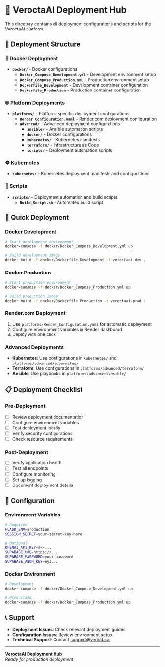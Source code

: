 # 🚀 VeroctaAI Deployment Hub

This directory contains all deployment configurations and scripts for the VeroctaAI platform.

## 📁 Deployment Structure

### 🐳 Docker Deployment
- **`docker/`** - Docker configurations
  - **`Docker_Compose_Development.yml`** - Development environment setup
  - **`Docker_Compose_Production.yml`** - Production environment setup
  - **`Dockerfile_Development`** - Development container configuration
  - **`Dockerfile_Production`** - Production container configuration

### 🌐 Platform Deployments
- **`platforms/`** - Platform-specific deployment configurations
  - **`Render_Configuration.yaml`** - Render.com deployment configuration
  - **`advanced/`** - Advanced deployment configurations
    - **`ansible/`** - Ansible automation scripts
    - **`docker/`** - Docker configurations
    - **`kubernetes/`** - Kubernetes manifests
    - **`terraform/`** - Infrastructure as Code
    - **`scripts/`** - Deployment automation scripts

### ☸️ Kubernetes
- **`kubernetes/`** - Kubernetes deployment manifests and configurations

### 🔧 Scripts
- **`scripts/`** - Deployment automation and build scripts
  - **`Build_Script.sh`** - Automated build script

## 🚀 Quick Deployment

### Docker Development
```bash
# Start development environment
docker-compose -f docker/Docker_Compose_Development.yml up

# Build development image
docker build -f docker/Dockerfile_Development -t veroctaai-dev .
```

### Docker Production
```bash
# Start production environment
docker-compose -f docker/Docker_Compose_Production.yml up

# Build production image
docker build -f docker/Dockerfile_Production -t veroctaai-prod .
```

### Render.com Deployment
1. Use `platforms/Render_Configuration.yaml` for automatic deployment
2. Configure environment variables in Render dashboard
3. Deploy with one click

### Advanced Deployments
- **Kubernetes**: Use configurations in `kubernetes/` and `platforms/advanced/kubernetes/`
- **Terraform**: Use configurations in `platforms/advanced/terraform/`
- **Ansible**: Use playbooks in `platforms/advanced/ansible/`

## 📋 Deployment Checklist

### Pre-Deployment
- [ ] Review deployment documentation
- [ ] Configure environment variables
- [ ] Test deployment locally
- [ ] Verify security configurations
- [ ] Check resource requirements

### Post-Deployment
- [ ] Verify application health
- [ ] Test all endpoints
- [ ] Configure monitoring
- [ ] Set up logging
- [ ] Document deployment details

## 🔧 Configuration

### Environment Variables
```bash
# Required
FLASK_ENV=production
SESSION_SECRET=your-secret-key-here

# Optional
OPENAI_API_KEY=sk-...
SUPABASE_URL=https://...
SUPABASE_PASSWORD=your-password
SUPABASE_ANON_KEY=eyJ...
```

### Docker Environment
```bash
# Development
docker-compose -f docker/Docker_Compose_Development.yml up

# Production
docker-compose -f docker/Docker_Compose_Production.yml up
```

## 📞 Support

- **Deployment Issues**: Check relevant deployment guides
- **Configuration Issues**: Review environment setup
- **Technical Support**: Contact support@verocta.ai

---

**VeroctaAI Deployment Hub**  
*Ready for production deployment*
